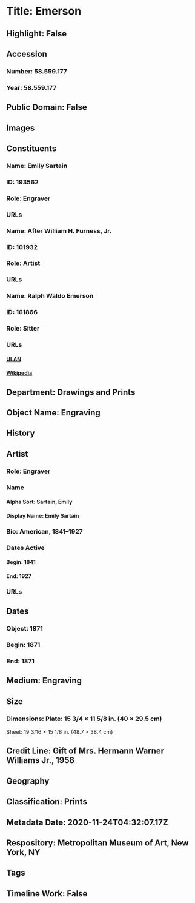 # Title: Emerson
## Highlight: False
## Accession
### Number: 58.559.177
### Year: 58.559.177
## Public Domain: False
## Images
## Constituents
### Name: Emily Sartain
### ID: 193562
### Role: Engraver
### URLs
### Name: After William H. Furness, Jr.
### ID: 101932
### Role: Artist
### URLs
### Name: Ralph Waldo Emerson
### ID: 161866
### Role: Sitter
### URLs
#### [ULAN](http://vocab.getty.edu/page/ulan/500246883)
#### [Wikipedia](https://www.wikidata.org/wiki/Q48226)
## Department: Drawings and Prints
## Object Name: Engraving
## History
## Artist
### Role: Engraver
### Name
#### Alpha Sort: Sartain, Emily
#### Display Name: Emily Sartain
### Bio: American, 1841–1927
### Dates Active
#### Begin: 1841
#### End: 1927
### URLs
## Dates
### Object: 1871
### Begin: 1871
### End: 1871
## Medium: Engraving
## Size
### Dimensions: Plate: 15 3/4 × 11 5/8 in. (40 × 29.5 cm)
Sheet: 19 3/16 × 15 1/8 in. (48.7 × 38.4 cm)
## Credit Line: Gift of Mrs. Hermann Warner Williams Jr., 1958
## Geography
## Classification: Prints
## Metadata Date: 2020-11-24T04:32:07.17Z
## Respository: Metropolitan Museum of Art, New York, NY
## Tags
## Timeline Work: False